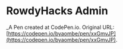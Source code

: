 # RowdyHacks Admin
 _A Pen created at CodePen.io. Original URL: [https://codepen.io/byaombe/pen/xxGmvJP](https://codepen.io/byaombe/pen/xxGmvJP).

 